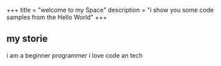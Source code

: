 +++
title = "welcome to my Space"
description = "i show you some code samples from the Hello World"
+++

## my storie

 i am a beginner programmer i love code an tech